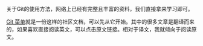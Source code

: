 关于Git的使用方法，网络上已经有完整且丰富的资料，我们直接拿来学习即可。

[Git 菜单](https://geeeeeeeeek.github.io/git-recipes/)就是一份这样的社区文档，可以先从它开始。其中的很多文章是翻译而来的，如果喜欢直接阅读英文，可以点击原文链接。相对于译文，我就倾向于阅读原文。


